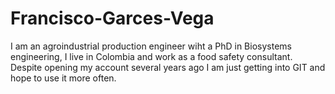 # Francisco-Garces-Vega
I am an agroindustrial production engineer wiht a PhD in Biosystems engineering,
I live in Colombia and work as a food safety consultant. 
Despite opening my account several years ago I am just getting into GIT and hope to use it more often.  
